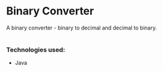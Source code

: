 # Binary Converter

A binary converter - binary to decimal and decimal to binary.
<br>
<br>

### Technologies used:
- Java
